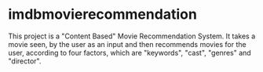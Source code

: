 # imdbmovierecommendation
This project is a "Content Based" Movie Recommendation System. It takes a movie seen, by the user as an input and then recommends movies for the user, according to four factors, which are "keywords", "cast", "genres" and "director".
